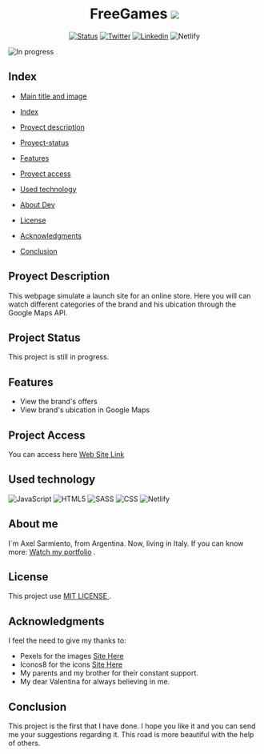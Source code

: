 <div id="title-img">
<h1 align="center" id="title-img"> FreeGames <img src="https://img.icons8.com/fluency/48/000000/grocery-store.png"/></h1> 
</div>
<div id="title-img"> 
	<p align="center">
   		<a href='https://github.com/AxelMrak' target="_blank"><img alt='Status' src='https://img.shields.io/badge/In_progress-100000?style=for-the-badge&logo=Status&logoColor=white&labelColor=037C01&color=037C01'/></a>
		<a href='https://twitter.com/axel_mrak' target="_blank"><img alt='Twitter' src='https://img.shields.io/badge/Twitter-100000?style=for-the-badge&logo=Twitter&logoColor=white&labelColor=00acee&color=00acee'/></a>
		<a href='https://www.linkedin.com/in/axel-sarmiento-mrak-8a0087229/' target="_blank"><img alt='Linkedin' src='https://img.shields.io/badge/Linkedin-100000?style=for-the-badge&logo=Linkedin&logoColor=FFFFFF&labelColor=0e76a8&color=0e76a8'/></a>
		<img src="https://img.shields.io/badge/Netlify-00C7B7?style=for-the-badge&logo=netlify&logoColor=white" alt="Netlify"/>
	</p>
</div>

![In progress](https://media0.giphy.com/media/kfR5iyQgmq7PoiFTAf/giphy.gif?cid=6c09b952znl2xwagztk1l50wosrpej4bw7didilw8lql8vex&rid=giphy.gif&ct=s)

<h2 id="index"> <strong> Index </strong> </h2>

- [Main title and image](#title-img)

- [Index](#index)

- [Proyect description](#project-description)

- [Proyect-status](#project-status)

- [Features](#features)

- [Proyect access](#project-access)

- [Used technology](#technologies)

- [About Dev](#dev)

- [License](#license)

- [Acknowledgments](#thanks)

- [Conclusion](#conclusion)

<div id="project-description">
	<h2>Proyect Description</h2>
	<p> This webpage simulate a launch site for an online store. Here you will can watch different categories of the brand and his ubication through the Google Maps API. 
	</p>	
</div>

<div id="project-status">
	<h2>Project Status</h2>
	<p>This project is still in progress.</p>	
</div>

<div id="features">
	<h2>Features</h2>
	<ul>
		<li>View the brand's offers</li>
		<li>View brand's ubication in Google Maps</li>
	</ul>
</div>

<div id="project-access">
	<h2>Project Access</h2>
	<p>You can access here <a href="#">Web Site Link</a></p>
</div>

<div id="technologies">
	<h2>Used technology</h2>
	<img src="https://img.shields.io/badge/JavaScript-F7DF1E?style=for-the-badge&logo=javascript&logoColor=black" alt="JavaScript"/>
	<img src="https://img.shields.io/badge/HTML5-E34F26?style=for-the-badge&logo=html5&logoColor=white" alt="HTML5"/>
	<img src="https://img.shields.io/badge/Sass-CC6699?style=for-the-badge&logo=sass&logoColor=white" alt="SASS"/>
	<img src="https://img.shields.io/badge/CSS3-1572B6?style=for-the-badge&logo=css3&logoColor=white" alt="CSS"/>
	<img src="https://img.shields.io/badge/Netlify-00C7B7?style=for-the-badge&logo=netlify&logoColor=white" alt="Netlify"/>
</div>

<div id="dev">
	<h2>About me</h2>
	<p>I`m Axel Sarmiento, from Argentina. Now, living in Italy. If you can know more: <a href="https://github.com/AxelMrak/Portfolio">Watch my portfolio</a> .</p> 
</div>

<div id="license">
	<h2>License</h2>
	<p>This project use <a href="https://github.com/AxelMrak/LeChichStore/blob/main/LICENSE"> MIT LICENSE </a>. </p>
</div>

<div id="thanks">
	<h2>Acknowledgments</h2>
	<p>I feel the need to give my thanks to: </p>
	<ul>
		<li>Pexels for the images <a href="https://www.pexels.com/es-es/">Site Here</a></li>
		<li>Iconos8 for the icons <a href="https://iconos8.es/">Site Here</a></li>
		<li>My parents and my brother for their constant support.</li>
		<li>My dear Valentina for always believing in me.</li>
	</ul>
</div>

<div id="conclusion">
	<h2>Conclusion</h2>
	<p> This project is the first that I have done. I hope you like it and you can send me your suggestions regarding it. This road is more beautiful with the help of others.
	</p>
</div>
